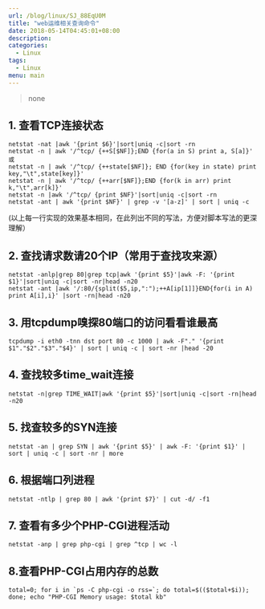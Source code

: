 ```yaml
---
url: /blog/linux/SJ_88EqU0M
title: "web运维相关查询命令"
date: 2018-05-14T04:45:01+08:00
description:
categories:
  - Linux
tags:
  - Linux
menu: main
---
```


> none

## 1. 查看TCP连接状态

```
netstat -nat |awk '{print $6}'|sort|uniq -c|sort -rn
netstat -n | awk '/^tcp/ {++S[$NF]};END {for(a in S) print a, S[a]}' 或
netstat -n | awk '/^tcp/ {++state[$NF]}; END {for(key in state) print key,"\t",state[key]}'
netstat -n | awk '/^tcp/ {++arr[$NF]};END {for(k in arr) print k,"\t",arr[k]}'
netstat -n |awk '/^tcp/ {print $NF}'|sort|uniq -c|sort -rn
netstat -ant | awk '{print $NF}' | grep -v '[a-z]' | sort | uniq -c

```

(以上每一行实现的效果基本相同，在此列出不同的写法，方便对脚本写法的更深理解）

## 2. 查找请求数请20个IP（常用于查找攻来源）

```
netstat -anlp|grep 80|grep tcp|awk '{print $5}'|awk -F: '{print $1}'|sort|uniq -c|sort -nr|head -n20
netstat -ant |awk '/:80/{split($5,ip,":");++A[ip[1]]}END{for(i in A) print A[i],i}' |sort -rn|head -n20

```

## 3. 用tcpdump嗅探80端口的访问看看谁最高

```
tcpdump -i eth0 -tnn dst port 80 -c 1000 | awk -F"." '{print $1"."$2"."$3"."$4}' | sort | uniq -c | sort -nr |head -20

```

## 4. 查找较多time_wait连接

```
netstat -n|grep TIME_WAIT|awk '{print $5}'|sort|uniq -c|sort -rn|head -n20

```

## 5. 找查较多的SYN连接

```
netstat -an | grep SYN | awk '{print $5}' | awk -F: '{print $1}' | sort | uniq -c | sort -nr | more

```

## 6. 根据端口列进程

```
netstat -ntlp | grep 80 | awk '{print $7}' | cut -d/ -f1

```

## 7. 查看有多少个PHP-CGI进程活动

```
netstat -anp | grep php-cgi | grep ^tcp | wc -l

```

## 8.查看PHP-CGI占用内存的总数

```
total=0; for i in `ps -C php-cgi -o rss=`; do total=$(($total+$i)); done; echo "PHP-CGI Memory usage: $total kb"

```